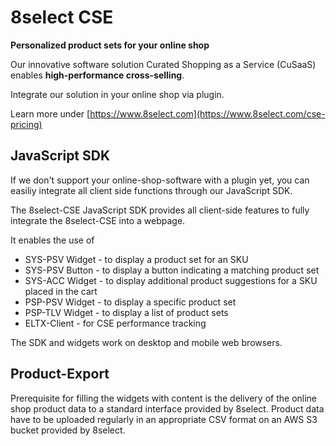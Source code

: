 # 8select CSE

**Personalized product sets for your online shop**

Our innovative software solution Curated Shopping as a Service (CuSaaS) enables **high-performance cross-selling**.

Integrate our solution in your online shop via plugin.

Learn more under [https://www.8select.com](https://www.8select.com/cse-pricing)

## JavaScript SDK

If we don't support your online-shop-software with a plugin yet, you can easiliy integrate all client side functions through our JavaScript SDK.

The 8select-CSE JavaScript SDK provides all client-side features to fully integrate the 8select-CSE into a webpage.

It enables the use of

* SYS-PSV Widget - to display a product set for an SKU
* SYS-PSV Button - to display a button indicating a matching product set
* SYS-ACC Widget - to display additional product suggestions for a SKU placed in the cart
* PSP-PSV Widget - to display a specific product set
* PSP-TLV Widget - to display a list of product sets
* ELTX-Client - for CSE performance tracking


The SDK and widgets work on desktop and mobile web browsers.


## Product-Export

Prerequisite for filling the widgets with content is the delivery of the online shop product data to a standard interface provided by 8select. Product data have to be uploaded regularly in an appropriate CSV format on an AWS S3 bucket provided by 8select.

